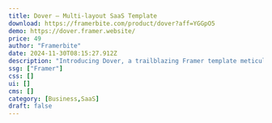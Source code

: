 ```yaml
---
title: Dover — Multi-layout SaaS Template
download: https://framerbite.com/product/dover?aff=YGGpO5
demo: https://dover.framer.website/
price: 49
author: "Framerbite"
date: 2024-11-30T08:15:27.912Z
description: "Introducing Dover, a trailblazing Framer template meticulously crafted for SaaS and startup businesses."
ssg: ["Framer"]
css: []
ui: []
cms: []
category: [Business,SaaS]
draft: false
---
```

